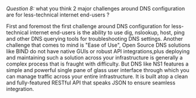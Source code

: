 *Question 8:* what you think 2 major challenges around DNS configuration are for less-technical 
internet end-users ?

First and foremost the first challenge around DNS configuration for less-technical internet
end-users is the ability to use dig, nslookup, host, ping and other DNS querying tools for troubleshooting
DNS settings.  Another challenge that comes to mind is "Ease of Use", Open Source DNS solutions like BIND
do not have native GUIs or robust API integrations,plus deploying and maintaining such a solution across
your infrastructure is generally a complex process that is fraught with difficulty. But DNS like NS1 features
a simple and powerful single pane of glass user interface through which you can manage traffic across your
entire infrastructure. It is built atop a clean and fully-featured RESTful API that speaks JSON to ensure
seamless integration.